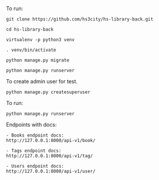 To run:
    
    git clone https://github.com/hs3city/hs-library-back.git
    
    cd hs-library-back
    
    virtualenv -p python3 venv
        
    . venv/bin/activate
    
    python manage.py migrate
    
    python manage.py runserver

To create admin user for test. 
    
    python manage.py createsuperuser

To run:

    python manage.py runserver

Endpoints with docs:

    - Books endpoint docs:
    http://127.0.0.1:8000/api-v1/book/
    
    - Tags endpoint docs:
    http://127.0.0.1:8000/api-v1/tag/
    
    - Users endpoint docs:
    http://127.0.0.1:8000/api-v1/user/
    